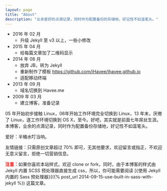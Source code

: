 ```yaml
---
layout: page
title: "About"
description: "业余爱好的点滴记录，同时作为配置备份的存储地，好记性不如滥笔头。"
---
```


<div id="code" class="qrcode visible-lg"></div>

- 2016 年 02 月
    - 升级 Jekyll 至 v3 以上，一些小修改
- 2015 年 04 月
    - 给每篇文章加了二维码显示
- 2014 年 08 月
    - 放弃 JB，转为 Jekyll
    - 重新制作了模板 <https://github.com/iHavee/ihavee.github.io>
    - 适配移动终端
- 2013 年 09 月
    - 域名切换到 Havee.me
- 2009 年 03 月
    - 建立博客，准备记录

05 年开始初步接触 Linux，06年开始工作环境完全切换到 Linux，13 年末，厌倦了 Linux，遂工作环境切换到 OS X，至今。好吧，其实就是前面七年屌丝生涯。本博客，业余的点滴记录，同时作为配置备份存储地，好记性不如滥笔头。

爱好：半桶水叮当响。

友情链接：只需原创文章超过 70% 即可，无其他要求，欢迎留言或指正，不欢迎无意义留言，拒绝一切营销信息。

<span style="color:red;">**注意：**</span>如果你喜欢本站样式，欢迎 clone or fork，同时，由于本博客的样式由 Jekyll 内置 SCSS 预处理器直接生成 css，所以，你可能需要阅读 [《使用 Jekyll 内置的 Sass 预处理器》]({% post_url 2014-09-15-use-built-in-sass-with-jekyll %}) 这篇文章。

